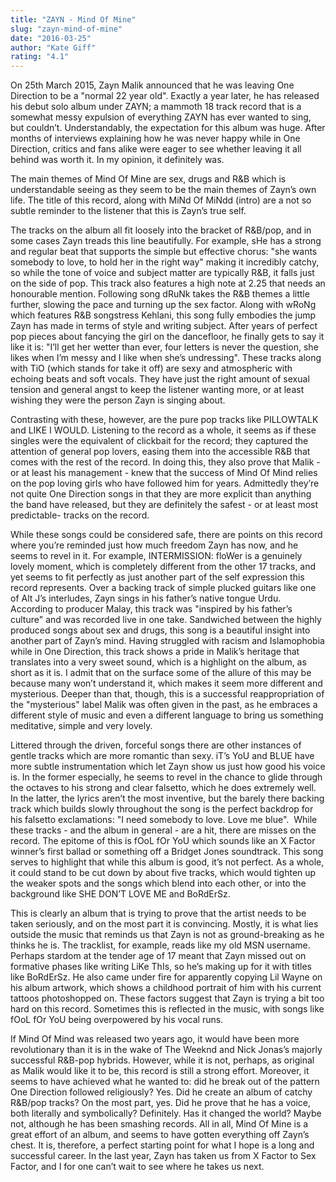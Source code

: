 ```yaml
---
title: "ZAYN - Mind Of Mine"
slug: "zayn-mind-of-mine"
date: "2016-03-25"
author: "Kate Giff"
rating: "4.1"
---
```


On 25th March 2015, Zayn Malik announced that he was leaving One Direction to be a "normal 22 year old". Exactly a year later, he has released his debut solo album under ZAYN; a mammoth 18 track record that is a somewhat messy expulsion of everything ZAYN has ever wanted to sing, but couldn’t. Understandably, the expectation for this album was huge. After months of interviews explaining how he was never happy while in One Direction, critics and fans alike were eager to see whether leaving it all behind was worth it. In my opinion, it definitely was.

The main themes of Mind Of Mine are sex, drugs and R&B which is understandable seeing as they seem to be the main themes of Zayn’s own life. The title of this record, along with MiNd Of MiNdd (intro) are a not so subtle reminder to the listener that this is Zayn’s true self.

The tracks on the album all fit loosely into the bracket of R&B/pop, and in some cases Zayn treads this line beautifully. For example, sHe has a strong and regular beat that supports the simple but effective chorus: "she wants somebody to love, to hold her in the right way" making it incredibly catchy, so while the tone of voice and subject matter are typically R&B, it falls just on the side of pop. This track also features a high note at 2.25 that needs an honourable mention. Following song dRuNk takes the R&B themes a little further, slowing the pace and turning up the sex factor. Along with wRoNg which features R&B songstress Kehlani, this song fully embodies the jump Zayn has made in terms of style and writing subject. After years of perfect pop pieces about fancying the girl on the dancefloor, he finally gets to say it like it is: "I’ll get her wetter than ever, four letters is never the question, she likes when I’m messy and I like when she’s undressing". These tracks along with TiO (which stands for take it off) are sexy and atmospheric with echoing beats and soft vocals. They have just the right amount of sexual tension and general angst to keep the listener wanting more, or at least wishing they were the person Zayn is singing about.

Contrasting with these, however, are the pure pop tracks like PILLOWTALK and LIKE I WOULD. Listening to the record as a whole, it seems as if these singles were the equivalent of clickbait for the record; they captured the attention of general pop lovers, easing them into the accessible R&B that comes with the rest of the record. In doing this, they also prove that Malik - or at least his management - knew that the success of Mind Of Mind relies on the pop loving girls who have followed him for years. Admittedly they’re not quite One Direction songs in that they are more explicit than anything the band have released, but they are definitely the safest - or at least most predictable- tracks on the record.

While these songs could be considered safe, there are points on this record where you’re reminded just how much freedom Zayn has now, and he seems to revel in it. For example, INTERMISSION: floWer is a genuinely lovely moment, which is completely different from the other 17 tracks, and yet seems to fit perfectly as just another part of the self expression this record represents. Over a backing track of simple plucked guitars like one of Alt J’s interludes, Zayn sings in his father’s native tongue Urdu. According to producer Malay, this track was "inspired by his father’s culture" and was recorded live in one take. Sandwiched between the highly produced songs about sex and drugs, this song is a beautiful insight into another part of Zayn’s mind. Having struggled with racism and Islamophobia while in One Direction, this track shows a pride in Malik’s heritage that translates into a very sweet sound, which is a highlight on the album, as short as it is. I admit that on the surface some of the allure of this may be because many won’t understand it, which makes it seem more different and mysterious. Deeper than that, though, this is a successful reappropriation of the "mysterious" label Malik was often given in the past, as he embraces a different style of music and even a different language to bring us something meditative, simple and very lovely.

Littered through the driven, forceful songs there are other instances of gentle tracks which are more romantic than sexy. iT’s YoU and BLUE have more subtle instrumentation which let Zayn show us just how good his voice is. In the former especially, he seems to revel in the chance to glide through the octaves to his strong and clear falsetto, which he does extremely well. In the latter, the lyrics aren’t the most inventive, but the barely there backing track which builds slowly throughout the song is the perfect backdrop for his falsetto exclamations: "I need somebody to love. Love me blue".  While these tracks - and the album in general - are a hit, there are misses on the record. The epitome of this is fOoL fOr YoU which sounds like an X Factor winner’s first ballad or something off a Bridget Jones soundtrack. This song serves to highlight that while this album is good, it’s not perfect. As a whole, it could stand to be cut down by about five tracks, which would tighten up the weaker spots and the songs which blend into each other, or into the background like SHE DON’T LOVE ME and BoRdErSz.

This is clearly an album that is trying to prove that the artist needs to be taken seriously, and on the most part it is convincing. Mostly, it is what lies outside the music that reminds us that Zayn is not as ground-breaking as he thinks he is. The tracklist, for example, reads like my old MSN username. Perhaps stardom at the tender age of 17 meant that Zayn missed out on formative phases like writing LiKe ThIs, so he’s making up for it with titles like BoRdErSz. He also came under fire for apparently copying Lil Wayne on his album artwork, which shows a childhood portrait of him with his current tattoos photoshopped on. These factors suggest that Zayn is trying a bit too hard on this record. Sometimes this is reflected in the music, with songs like fOoL fOr YoU being overpowered by his vocal runs.

If Mind Of Mind was released two years ago, it would have been more revolutionary than it is in the wake of The Weeknd and Nick Jonas’s majorly successful R&B-pop hybrids. However, while it is not, perhaps, as original as Malik would like it to be, this record is still a strong effort. Moreover, it seems to have achieved what he wanted to: did he break out of the pattern One Direction followed religiously? Yes. Did he create an album of catchy R&B/pop tracks? On the most part, yes. Did he prove that he has a voice, both literally and symbolically? Definitely. Has it changed the world? Maybe not, although he has been smashing records. All in all, Mind Of Mine is a great effort of an album, and seems to have gotten everything off Zayn’s chest. It is, therefore, a perfect starting point for what I hope is a long and successful career. In the last year, Zayn has taken us from X Factor to Sex Factor, and I for one can’t wait to see where he takes us next.
